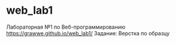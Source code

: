 # web_lab1
Лабораторная №1 по Веб-программированию
https://grawwe.github.io/web_lab1/
Задание: Верстка по образцу 
